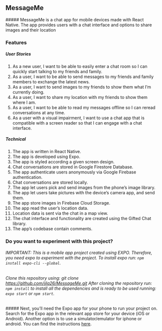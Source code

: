 ## MessageMe

##### MessageMe is a chat app for mobile devices made with React Native. The app provides users with a chat interface and options to share images and their location

### Features

##### User Stories

1. As a new user, I want to be able to easily enter a chat room so I can quickly start talking to my
friends and family.
2. As a user, I want to be able to send messages to my friends and family members to exchange
the latest news.
3. As a user, I want to send images to my friends to show them what I’m currently doing.
4. As a user, I want to share my location with my friends to show them where I am.
5. As a user, I want to be able to read my messages offline so I can reread conversations at any
time.
6. As a user with a visual impairment, I want to use a chat app that is compatible with a screen
reader so that I can engage with a chat interface.

##### Technical

1. The app is written in React Native.
2. The app is developed using Expo.
3. The app is styled according a given screen design.
4. Chat conversations are stored in Google Firestore Database.
5. The app authenticate users anonymously via Google Firebase authentication.
6. Chat conversations are stored locally.
7. The app let users pick and send images from the phone’s image library.
8. The app let users take pictures with the device’s camera app, and send them.
9. The app store images in Firebase Cloud Storage.
10. The app read the user’s location data.
11. Location data is sent via the chat in a map view.
12. The chat interface and functionality are created using the Gifted Chat library.
13. The app’s codebase contain comments.

### Do you want to experiment with this project?

###### IMPORTANT: This is a mobile app project created using EXPO. Therefore, you need expo to experiment with the project. To install expo run: `npm install expo-cli --global`. 

###### Clone this repository using: git clone https://github.com/jjla26/MessageMe.git After cloning the repository run: `npm install` to install all the dependencies and is ready to be used running: `expo start` or `npm start`.

##### Next, you’ll need the Expo app for your phone to run your project on. Search for the Expo app in the relevant app store for your device (iOS or Android). Another option is to use a simulator/emulator for iphone or android. You can find the instructions [here](https://reactnative.dev/docs/next/environment-setup).

